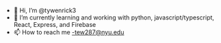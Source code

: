 - 👋 Hi, I’m @tywenrick3
- 🌱 I’m currently learning and working with python, javascript/typescript, React, Express, and Firebase
- 📫 How to reach me -tew287@nyu.edu

<!---
tywenrick3/tywenrick3 is a ✨ special ✨ repository because its `README.md` (this file) appears on your GitHub profile.
You can click the Preview link to take a look at your changes.
--->
